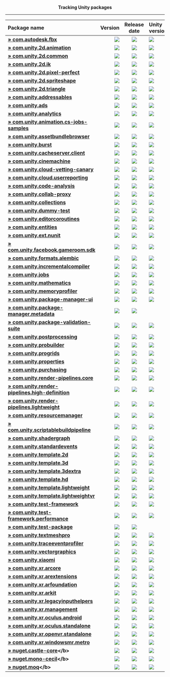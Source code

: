 <p align="center">
  <b>Tracking Unity packages</b>
</p>

---
<!--- @Statistics-Begin -->
Package name | Version | Release date | Unity version | Version counter
|:---|---:|:---:|:---|---:|
| <!--- @com.autodesk.fbx-Begin --><b>[» com.autodesk.fbx](https://github.com/ErikMoczi/packages.unity.com/tree/com.autodesk.fbx "This package provides C\# bindings to the Autodesk FBX SDK.")</b> | [![](https://img.shields.io/badge/2.0.0--preview-yellow.svg)](https://github.com/ErikMoczi/packages.unity.com/commit/d5a9f26ee7ffe1bcf70edb25f6c3e8da118f4ba3) | [![](https://img.shields.io/badge/2018/11/07-lightgrey.svg)](https://github.com/ErikMoczi/packages.unity.com/commit/d5a9f26ee7ffe1bcf70edb25f6c3e8da118f4ba3) | [![](https://img.shields.io/badge/%40-2018.2-red.svg)](https://github.com/ErikMoczi/packages.unity.com/commit/d5a9f26ee7ffe1bcf70edb25f6c3e8da118f4ba3) | [![](https://img.shields.io/badge/%23-2-brightgreen.svg)](https://github.com/ErikMoczi/packages.unity.com/commits/com.autodesk.fbx)<!--- @com.autodesk.fbx-End --> |
| <!--- @com.unity.2d.animation-Begin --><b>[» com.unity.2d.animation](https://github.com/ErikMoczi/packages.unity.com/tree/com.unity.2d.animation "2D Animation provides the all the necessary tooling and runtime components for skeletal animation using Sprites.")</b> | [![](https://img.shields.io/badge/1.0.16--preview.1-yellow.svg)](https://github.com/ErikMoczi/packages.unity.com/commit/fc69dba4f2bab441137fb9b185465b4ccbfd7ae9) | [![](https://img.shields.io/badge/2018/08/07-lightgrey.svg)](https://github.com/ErikMoczi/packages.unity.com/commit/fc69dba4f2bab441137fb9b185465b4ccbfd7ae9) | [![](https://img.shields.io/badge/%40-2018.1-red.svg)](https://github.com/ErikMoczi/packages.unity.com/commit/fc69dba4f2bab441137fb9b185465b4ccbfd7ae9) | [![](https://img.shields.io/badge/%23-22-brightgreen.svg)](https://github.com/ErikMoczi/packages.unity.com/commits/com.unity.2d.animation)<!--- @com.unity.2d.animation-End --> |
| <!--- @com.unity.2d.common-Begin --><b>[» com.unity.2d.common](https://github.com/ErikMoczi/packages.unity.com/tree/com.unity.2d.common "2D Common is a package that contains shared functionalities that are used by most of the other 2D packages.")</b> | [![](https://img.shields.io/badge/1.0.10--preview-yellow.svg)](https://github.com/ErikMoczi/packages.unity.com/commit/1764e0fc33d46c8c7f420be4869ff34a123da9db) | [![](https://img.shields.io/badge/2018/06/22-lightgrey.svg)](https://github.com/ErikMoczi/packages.unity.com/commit/1764e0fc33d46c8c7f420be4869ff34a123da9db) | [![](https://img.shields.io/badge/%40-2018.1-red.svg)](https://github.com/ErikMoczi/packages.unity.com/commit/1764e0fc33d46c8c7f420be4869ff34a123da9db) | [![](https://img.shields.io/badge/%23-13-brightgreen.svg)](https://github.com/ErikMoczi/packages.unity.com/commits/com.unity.2d.common)<!--- @com.unity.2d.common-End --> |
| <!--- @com.unity.2d.ik-Begin --><b>[» com.unity.2d.ik](https://github.com/ErikMoczi/packages.unity.com/tree/com.unity.2d.ik "2D IK package provides the necessary editor tooling to setup inverse kinematics for 2D characters and a runtime component to execute it.")</b> | [![](https://img.shields.io/badge/1.0.6--preview-yellow.svg)](https://github.com/ErikMoczi/packages.unity.com/commit/15150c5cd70c35dc134a839b0de8125753e71df0) | [![](https://img.shields.io/badge/2018/06/22-lightgrey.svg)](https://github.com/ErikMoczi/packages.unity.com/commit/15150c5cd70c35dc134a839b0de8125753e71df0) | [![](https://img.shields.io/badge/%40-2018.1-red.svg)](https://github.com/ErikMoczi/packages.unity.com/commit/15150c5cd70c35dc134a839b0de8125753e71df0) | [![](https://img.shields.io/badge/%23-10-brightgreen.svg)](https://github.com/ErikMoczi/packages.unity.com/commits/com.unity.2d.ik)<!--- @com.unity.2d.ik-End --> |
| <!--- @com.unity.2d.pixel-perfect-Begin --><b>[» com.unity.2d.pixel-perfect](https://github.com/ErikMoczi/packages.unity.com/tree/com.unity.2d.pixel-perfect "The 2D Pixel Perfect package contains the Pixel Perfect Camera component which ensures your pixel art remains crisp and clear at different resolutions, and stable in motion.  It is a single component that makes all the calculations needed to scale the viewport with resolution changes, removing the hassle from the user. The user can adjust the definition of the pixel art rendered within the camera viewport through the component settings, as well preview any changes immediately in Game view by using the Run in Edit Mode feature.")</b> | [![](https://img.shields.io/badge/1.0.1--preview-yellow.svg)](https://github.com/ErikMoczi/packages.unity.com/commit/c7274a2c30d07e8850e49bcf4e4bbfdeb395e616) | [![](https://img.shields.io/badge/2018/06/22-lightgrey.svg)](https://github.com/ErikMoczi/packages.unity.com/commit/c7274a2c30d07e8850e49bcf4e4bbfdeb395e616) | [![](https://img.shields.io/badge/%40-2018.2-red.svg)](https://github.com/ErikMoczi/packages.unity.com/commit/c7274a2c30d07e8850e49bcf4e4bbfdeb395e616) | [![](https://img.shields.io/badge/%23-2-brightgreen.svg)](https://github.com/ErikMoczi/packages.unity.com/commits/com.unity.2d.pixel-perfect)<!--- @com.unity.2d.pixel-perfect-End --> |
| <!--- @com.unity.2d.spriteshape-Begin --><b>[» com.unity.2d.spriteshape](https://github.com/ErikMoczi/packages.unity.com/tree/com.unity.2d.spriteshape "SpriteShape Runtime & Editor Package contains the tooling and the runtime component that allows you to create very organic looking spline based 2D worlds. It comes with intuitive configurator and a highly performant renderer.")</b> | [![](https://img.shields.io/badge/1.0.12--preview.1-yellow.svg)](https://github.com/ErikMoczi/packages.unity.com/commit/a4bf62b8a48a1620d094cb292fdf44a5c7ed2bea) | [![](https://img.shields.io/badge/2018/08/13-lightgrey.svg)](https://github.com/ErikMoczi/packages.unity.com/commit/a4bf62b8a48a1620d094cb292fdf44a5c7ed2bea) | [![](https://img.shields.io/badge/%40-2018.1-red.svg)](https://github.com/ErikMoczi/packages.unity.com/commit/a4bf62b8a48a1620d094cb292fdf44a5c7ed2bea) | [![](https://img.shields.io/badge/%23-16-brightgreen.svg)](https://github.com/ErikMoczi/packages.unity.com/commits/com.unity.2d.spriteshape)<!--- @com.unity.2d.spriteshape-End --> |
| <!--- @com.unity.2d.triangle-Begin --><b>[» com.unity.2d.triangle](https://github.com/ErikMoczi/packages.unity.com/tree/com.unity.2d.triangle "2D Triangle is an open source library that tessellates shapes into meshes.")</b> | [![](https://img.shields.io/badge/1.0.2--preview-yellow.svg)](https://github.com/ErikMoczi/packages.unity.com/commit/35eebbff5f7f29cf0faee2729ffa7ee3b5c807f3) | [![](https://img.shields.io/badge/2018/06/22-lightgrey.svg)](https://github.com/ErikMoczi/packages.unity.com/commit/35eebbff5f7f29cf0faee2729ffa7ee3b5c807f3) | [![](https://img.shields.io/badge/%40-2018.1-red.svg)](https://github.com/ErikMoczi/packages.unity.com/commit/35eebbff5f7f29cf0faee2729ffa7ee3b5c807f3) | [![](https://img.shields.io/badge/%23-5-brightgreen.svg)](https://github.com/ErikMoczi/packages.unity.com/commits/com.unity.2d.triangle)<!--- @com.unity.2d.triangle-End --> |
| <!--- @com.unity.addressables-Begin --><b>[» com.unity.addressables](https://github.com/ErikMoczi/packages.unity.com/tree/com.unity.addressables "Our new Addressable Asset System allows the developer to ask for an asset via its address and get back the thing that resides at that address. Once an asset \(e.g. a prefab\) is marked \"addressable\", it generates an address which can be called from anywhere. Wherever the asset resides \(local or remote\), the system will locate it and its dependencies, then return it.  The Addressable Asset System uses asynchronous loading to support loading from any location with any collection of dependencies. Whether you are using direct references, traditional asset bundles, or Resource folders, addressable assets provide a simpler way to make your game more dynamic. The Addressable Asset System  simultaneously opens up the world of asset bundles while managing all the complexity.")</b> | [![](https://img.shields.io/badge/0.4.8--preview-yellow.svg)](https://github.com/ErikMoczi/packages.unity.com/commit/d2efe1d3b60f9fbeaf04a61af83f76f165d322b1) | [![](https://img.shields.io/badge/2018/11/07-lightgrey.svg)](https://github.com/ErikMoczi/packages.unity.com/commit/d2efe1d3b60f9fbeaf04a61af83f76f165d322b1) | [![](https://img.shields.io/badge/%40-2018.2-red.svg)](https://github.com/ErikMoczi/packages.unity.com/commit/d2efe1d3b60f9fbeaf04a61af83f76f165d322b1) | [![](https://img.shields.io/badge/%23-48-brightgreen.svg)](https://github.com/ErikMoczi/packages.unity.com/commits/com.unity.addressables)<!--- @com.unity.addressables-End --> |
| <!--- @com.unity.ads-Begin --><b>[» com.unity.ads](https://github.com/ErikMoczi/packages.unity.com/tree/com.unity.ads "Unity Ads is a video ad network for iOS and Android that allows you to quickly and effectively monetize your games.")</b> | [![](https://img.shields.io/badge/2.3.0-blue.svg)](https://github.com/ErikMoczi/packages.unity.com/commit/63cd51feb1803ab77682766cb9a11ff8418d2b60) | [![](https://img.shields.io/badge/2018/06/26-lightgrey.svg)](https://github.com/ErikMoczi/packages.unity.com/commit/63cd51feb1803ab77682766cb9a11ff8418d2b60) | [![](https://img.shields.io/badge/%40-2018.2-red.svg)](https://github.com/ErikMoczi/packages.unity.com/commit/63cd51feb1803ab77682766cb9a11ff8418d2b60) | [![](https://img.shields.io/badge/%23-37-brightgreen.svg)](https://github.com/ErikMoczi/packages.unity.com/commits/com.unity.ads)<!--- @com.unity.ads-End --> |
| <!--- @com.unity.analytics-Begin --><b>[» com.unity.analytics](https://github.com/ErikMoczi/packages.unity.com/tree/com.unity.analytics "The Unity Analytics Library contains the Analytics Event Tracker component, the Data Privacy plug\-in, and the Standard Events API.")</b> | [![](https://img.shields.io/badge/3.2.2-blue.svg)](https://github.com/ErikMoczi/packages.unity.com/commit/55930cab9cd7388fb45542f17f44e32c015af0e4) | [![](https://img.shields.io/badge/2018/11/05-lightgrey.svg)](https://github.com/ErikMoczi/packages.unity.com/commit/55930cab9cd7388fb45542f17f44e32c015af0e4) | [![](https://img.shields.io/badge/%40-2018.3-red.svg)](https://github.com/ErikMoczi/packages.unity.com/commit/55930cab9cd7388fb45542f17f44e32c015af0e4) | [![](https://img.shields.io/badge/%23-58-brightgreen.svg)](https://github.com/ErikMoczi/packages.unity.com/commits/com.unity.analytics)<!--- @com.unity.analytics-End --> |
| <!--- @com.unity.animation.cs-jobs-samples-Begin --><b>[» com.unity.animation.cs-jobs-samples](https://github.com/ErikMoczi/packages.unity.com/tree/com.unity.animation.cs-jobs-samples "Code samples using the animation C\# jobs feature.  Animation jobs are part of the Playable feature and they allow to modify the animation stream using just a C\# script. Here is the list of the samples in this package: ▪ SimpleMixer ▪ WeightedMaskMixer ▪ Look At ▪ Two\-bone IK ▪ Fullbody IK")</b> | [![](https://img.shields.io/badge/0.6.1--preview-yellow.svg)](https://github.com/ErikMoczi/packages.unity.com/commit/abf58b2ccb6f2cb50f9c8f60144ae537594685c1) | [![](https://img.shields.io/badge/2018/06/01-lightgrey.svg)](https://github.com/ErikMoczi/packages.unity.com/commit/abf58b2ccb6f2cb50f9c8f60144ae537594685c1) | [![](https://img.shields.io/badge/%40-2018.2-red.svg)](https://github.com/ErikMoczi/packages.unity.com/commit/abf58b2ccb6f2cb50f9c8f60144ae537594685c1) | [![](https://img.shields.io/badge/%23-10-brightgreen.svg)](https://github.com/ErikMoczi/packages.unity.com/commits/com.unity.animation.cs-jobs-samples)<!--- @com.unity.animation.cs-jobs-samples-End --> |
| <!--- @com.unity.assetbundlebrowser-Begin --><b>[» com.unity.assetbundlebrowser](https://github.com/ErikMoczi/packages.unity.com/tree/com.unity.assetbundlebrowser "The Asset Bundle Browser tool enables the user to view and edit the configuration of asset bundles for their Unity project. It will block editing that would create invalid bundles, and inform you of any issues with existing bundles. It also provides basic build functionality.  Use this tool as an alternative to selecting assets and setting their asset bundle manually in the inspector. It can be dropped into any Unity project with a version of 5.6 or greater. It will create a new menu item in Window &gt; AssetBundle Browser. The bundle configuration, build functionality, and built\-bundle inspection are split into three tabs within the new window.")</b> | [![](https://img.shields.io/badge/1.7.0-blue.svg)](https://github.com/ErikMoczi/packages.unity.com/commit/5e859a69abf99a628761491d7d7935464f6d0fa9) | [![](https://img.shields.io/badge/2018/08/10-lightgrey.svg)](https://github.com/ErikMoczi/packages.unity.com/commit/5e859a69abf99a628761491d7d7935464f6d0fa9) | [![](https://img.shields.io/badge/%40-2018.1-red.svg)](https://github.com/ErikMoczi/packages.unity.com/commit/5e859a69abf99a628761491d7d7935464f6d0fa9) | [![](https://img.shields.io/badge/%23-21-brightgreen.svg)](https://github.com/ErikMoczi/packages.unity.com/commits/com.unity.assetbundlebrowser)<!--- @com.unity.assetbundlebrowser-End --> |
| <!--- @com.unity.burst-Begin --><b>[» com.unity.burst](https://github.com/ErikMoczi/packages.unity.com/tree/com.unity.burst "Burst is a compiler, it translates from IL/.NET bytecode to highly optimized native code using LLVM.")</b> | [![](https://img.shields.io/badge/0.2.4--preview.37-yellow.svg)](https://github.com/ErikMoczi/packages.unity.com/commit/c5e58c464f0ecf00a5105ebce63510de9f39ed7d) | [![](https://img.shields.io/badge/2018/11/08-lightgrey.svg)](https://github.com/ErikMoczi/packages.unity.com/commit/c5e58c464f0ecf00a5105ebce63510de9f39ed7d) | [![](https://img.shields.io/badge/%40-2018.2-red.svg)](https://github.com/ErikMoczi/packages.unity.com/commit/c5e58c464f0ecf00a5105ebce63510de9f39ed7d) | [![](https://img.shields.io/badge/%23-64-brightgreen.svg)](https://github.com/ErikMoczi/packages.unity.com/commits/com.unity.burst)<!--- @com.unity.burst-End --> |
| <!--- @com.unity.cacheserver.client-Begin --><b>[» com.unity.cacheserver.client](https://github.com/ErikMoczi/packages.unity.com/tree/com.unity.cacheserver.client "This package provides APIs and utilities that facilitate communication with the Unity Cache Server from Unity Editor C\# scripts. The primary purpose of the Unity Cache Server Client is to extend the application of the Unity Cache Server to Unity Editor tools and processes that could benefit from binary data caching.")</b> | [![](https://img.shields.io/badge/0.1.2--preview-yellow.svg)](https://github.com/ErikMoczi/packages.unity.com/commit/4d6db4bb41df9ca4467ffb369ecb63e5e01510d7) | [![](https://img.shields.io/badge/2018/06/07-lightgrey.svg)](https://github.com/ErikMoczi/packages.unity.com/commit/4d6db4bb41df9ca4467ffb369ecb63e5e01510d7) | [![](https://img.shields.io/badge/%40-2018.2-red.svg)](https://github.com/ErikMoczi/packages.unity.com/commit/4d6db4bb41df9ca4467ffb369ecb63e5e01510d7) | [![](https://img.shields.io/badge/%23-3-brightgreen.svg)](https://github.com/ErikMoczi/packages.unity.com/commits/com.unity.cacheserver.client)<!--- @com.unity.cacheserver.client-End --> |
| <!--- @com.unity.cinemachine-Begin --><b>[» com.unity.cinemachine](https://github.com/ErikMoczi/packages.unity.com/tree/com.unity.cinemachine "Smart camera tools for passionate creators.   IMPORTANT NOTE: If you are upgrading from the Asset Store version of Cinemachine, delete the Cinemachine asset from your project BEFORE installing this version from the Package Manager.")</b> | [![](https://img.shields.io/badge/2.2.8--preview.11-yellow.svg)](https://github.com/ErikMoczi/packages.unity.com/commit/79c79c9bae88cea13db995b6cff10a3b1b03b933) | [![](https://img.shields.io/badge/2018/11/06-lightgrey.svg)](https://github.com/ErikMoczi/packages.unity.com/commit/79c79c9bae88cea13db995b6cff10a3b1b03b933) | [![](https://img.shields.io/badge/%40-2018.1-red.svg)](https://github.com/ErikMoczi/packages.unity.com/commit/79c79c9bae88cea13db995b6cff10a3b1b03b933) | [![](https://img.shields.io/badge/%23-38-brightgreen.svg)](https://github.com/ErikMoczi/packages.unity.com/commits/com.unity.cinemachine)<!--- @com.unity.cinemachine-End --> |
| <!--- @com.unity.cloud-vetting-canary-Begin --><b>[» com.unity.cloud-vetting-canary](https://github.com/ErikMoczi/packages.unity.com/tree/com.unity.cloud-vetting-canary "This is the cloud vetting canary package. It is a dummy package created for Unity internal test only.")</b> | [![](https://img.shields.io/badge/0.1.0--preview-yellow.svg)](https://github.com/ErikMoczi/packages.unity.com/commit/0930e4f4319279304268e19b9e8553ce76af260c) | [![](https://img.shields.io/badge/2018/11/02-lightgrey.svg)](https://github.com/ErikMoczi/packages.unity.com/commit/0930e4f4319279304268e19b9e8553ce76af260c) | [![](https://img.shields.io/badge/%40-2018.3-red.svg)](https://github.com/ErikMoczi/packages.unity.com/commit/0930e4f4319279304268e19b9e8553ce76af260c) | [![](https://img.shields.io/badge/%23-1-brightgreen.svg)](https://github.com/ErikMoczi/packages.unity.com/commits/com.unity.cloud-vetting-canary)<!--- @com.unity.cloud-vetting-canary-End --> |
| <!--- @com.unity.cloud.userreporting-Begin --><b>[» com.unity.cloud.userreporting](https://github.com/ErikMoczi/packages.unity.com/tree/com.unity.cloud.userreporting "This package provides a client for Unity User Reporting. Go to Window &gt; User Reporting &gt; Import Packages to import the User Reporting assets.")</b> | [![](https://img.shields.io/badge/0.1.7--preview-yellow.svg)](https://github.com/ErikMoczi/packages.unity.com/commit/5ba58520900929451a48d048c7bdc137eb34ffdf) | [![](https://img.shields.io/badge/2018/10/31-lightgrey.svg)](https://github.com/ErikMoczi/packages.unity.com/commit/5ba58520900929451a48d048c7bdc137eb34ffdf) | [![](https://img.shields.io/badge/%40-2018.3-red.svg)](https://github.com/ErikMoczi/packages.unity.com/commit/5ba58520900929451a48d048c7bdc137eb34ffdf) | [![](https://img.shields.io/badge/%23-8-brightgreen.svg)](https://github.com/ErikMoczi/packages.unity.com/commits/com.unity.cloud.userreporting)<!--- @com.unity.cloud.userreporting-End --> |
| <!--- @com.unity.code-analysis-Begin --><b>[» com.unity.code-analysis](https://github.com/ErikMoczi/packages.unity.com/tree/com.unity.code-analysis "Roslyn C\# code analysis and evaluation tool for Unity.")</b> | [![](https://img.shields.io/badge/0.0.1--preview.3-yellow.svg)](https://github.com/ErikMoczi/packages.unity.com/commit/8b96e25d44f4defae27b76b758ad2122a2a63e3c) | [![](https://img.shields.io/badge/2018/11/01-lightgrey.svg)](https://github.com/ErikMoczi/packages.unity.com/commit/8b96e25d44f4defae27b76b758ad2122a2a63e3c) | [![](https://img.shields.io/badge/%40-2018.3-red.svg)](https://github.com/ErikMoczi/packages.unity.com/commit/8b96e25d44f4defae27b76b758ad2122a2a63e3c) | [![](https://img.shields.io/badge/%23-3-brightgreen.svg)](https://github.com/ErikMoczi/packages.unity.com/commits/com.unity.code-analysis)<!--- @com.unity.code-analysis-End --> |
| <!--- @com.unity.collab-proxy-Begin --><b>[» com.unity.collab-proxy](https://github.com/ErikMoczi/packages.unity.com/tree/com.unity.collab-proxy "Collaborate is a simple way for teams to save, share, and sync their Unity project")</b> | [![](https://img.shields.io/badge/1.3.0--test.1-yellow.svg)](https://github.com/ErikMoczi/packages.unity.com/commit/d5871bb5becdafbb8659e249f9657089c9e6b770) | [![](https://img.shields.io/badge/2018/09/21-lightgrey.svg)](https://github.com/ErikMoczi/packages.unity.com/commit/d5871bb5becdafbb8659e249f9657089c9e6b770) | [![](https://img.shields.io/badge/%40-2018.3-red.svg)](https://github.com/ErikMoczi/packages.unity.com/commit/d5871bb5becdafbb8659e249f9657089c9e6b770) | [![](https://img.shields.io/badge/%23-27-brightgreen.svg)](https://github.com/ErikMoczi/packages.unity.com/commits/com.unity.collab-proxy)<!--- @com.unity.collab-proxy-End --> |
| <!--- @com.unity.collections-Begin --><b>[» com.unity.collections](https://github.com/ErikMoczi/packages.unity.com/tree/com.unity.collections "Additional Unity Native Collections. NaitiveQueue, NativeHashMap, NativeMultiHashMap, NativeList.")</b> | [![](https://img.shields.io/badge/0.0.9--preview.10-yellow.svg)](https://github.com/ErikMoczi/packages.unity.com/commit/d9356edcc72423ed7d3c8f6f01ebd62ac430243e) | [![](https://img.shields.io/badge/2018/11/15-lightgrey.svg)](https://github.com/ErikMoczi/packages.unity.com/commit/d9356edcc72423ed7d3c8f6f01ebd62ac430243e) | [![](https://img.shields.io/badge/%40-2018.2-red.svg)](https://github.com/ErikMoczi/packages.unity.com/commit/d9356edcc72423ed7d3c8f6f01ebd62ac430243e) | [![](https://img.shields.io/badge/%23-18-brightgreen.svg)](https://github.com/ErikMoczi/packages.unity.com/commits/com.unity.collections)<!--- @com.unity.collections-End --> |
| <!--- @com.unity.dummy-test-Begin --><b>[» com.unity.dummy-test](https://github.com/ErikMoczi/packages.unity.com/tree/com.unity.dummy-test "A test package for publish testing, etc. This has no use externally and provides no functionality for Unity projects.")</b> | [![](https://img.shields.io/badge/0.1.6-blue.svg)](https://github.com/ErikMoczi/packages.unity.com/commit/619d53212530cd5c9dcb88c61b170dd9cf8db62f) | [![](https://img.shields.io/badge/2018/10/12-lightgrey.svg)](https://github.com/ErikMoczi/packages.unity.com/commit/619d53212530cd5c9dcb88c61b170dd9cf8db62f) | [![](https://img.shields.io/badge/%40-2018.3-red.svg)](https://github.com/ErikMoczi/packages.unity.com/commit/619d53212530cd5c9dcb88c61b170dd9cf8db62f) | [![](https://img.shields.io/badge/%23-19-brightgreen.svg)](https://github.com/ErikMoczi/packages.unity.com/commits/com.unity.dummy-test)<!--- @com.unity.dummy-test-End --> |
| <!--- @com.unity.editorcoroutines-Begin --><b>[» com.unity.editorcoroutines](https://github.com/ErikMoczi/packages.unity.com/tree/com.unity.editorcoroutines "The editor coroutines package allows developers to start constructs similar to Unity's monobehaviour based coroutines within the editor using abitrary objects. ")</b> | [![](https://img.shields.io/badge/0.0.1--preview.3-yellow.svg)](https://github.com/ErikMoczi/packages.unity.com/commit/7786abe8c81b9fa1538c8857ab19ea297d610e1f) | [![](https://img.shields.io/badge/2018/10/16-lightgrey.svg)](https://github.com/ErikMoczi/packages.unity.com/commit/7786abe8c81b9fa1538c8857ab19ea297d610e1f) | [![](https://img.shields.io/badge/%40-2018.1-red.svg)](https://github.com/ErikMoczi/packages.unity.com/commit/7786abe8c81b9fa1538c8857ab19ea297d610e1f) | [![](https://img.shields.io/badge/%23-3-brightgreen.svg)](https://github.com/ErikMoczi/packages.unity.com/commits/com.unity.editorcoroutines)<!--- @com.unity.editorcoroutines-End --> |
| <!--- @com.unity.entities-Begin --><b>[» com.unity.entities](https://github.com/ErikMoczi/packages.unity.com/tree/com.unity.entities "Unity Entity Component System \- Core Entity Component System, New Transform components, basic Instance Mesh Renderer")</b> | [![](https://img.shields.io/badge/0.0.12--preview.20-yellow.svg)](https://github.com/ErikMoczi/packages.unity.com/commit/4a55c6dbd6165cacd6d6d9710c8075db35be688a) | [![](https://img.shields.io/badge/2018/11/15-lightgrey.svg)](https://github.com/ErikMoczi/packages.unity.com/commit/4a55c6dbd6165cacd6d6d9710c8075db35be688a) | [![](https://img.shields.io/badge/%40-2018.2-red.svg)](https://github.com/ErikMoczi/packages.unity.com/commit/4a55c6dbd6165cacd6d6d9710c8075db35be688a) | [![](https://img.shields.io/badge/%23-30-brightgreen.svg)](https://github.com/ErikMoczi/packages.unity.com/commits/com.unity.entities)<!--- @com.unity.entities-End --> |
| <!--- @com.unity.ext.nunit-Begin --><b>[» com.unity.ext.nunit](https://github.com/ErikMoczi/packages.unity.com/tree/com.unity.ext.nunit "Custom Nunit build to work with Unity")</b> | [![](https://img.shields.io/badge/0.1.7--preview-yellow.svg)](https://github.com/ErikMoczi/packages.unity.com/commit/e00fb4702884e22a0cc7a695bc512f02dfc9694b) | [![](https://img.shields.io/badge/2018/11/06-lightgrey.svg)](https://github.com/ErikMoczi/packages.unity.com/commit/e00fb4702884e22a0cc7a695bc512f02dfc9694b) | [![](https://img.shields.io/badge/%40-2019.1-red.svg)](https://github.com/ErikMoczi/packages.unity.com/commit/e00fb4702884e22a0cc7a695bc512f02dfc9694b) | [![](https://img.shields.io/badge/%23-8-brightgreen.svg)](https://github.com/ErikMoczi/packages.unity.com/commits/com.unity.ext.nunit)<!--- @com.unity.ext.nunit-End --> |
| <!--- @com.unity.facebook.gameroom.sdk-Begin --><b>[» com.unity.facebook.gameroom.sdk](https://github.com/ErikMoczi/packages.unity.com/tree/com.unity.facebook.gameroom.sdk "Facebook Gameroom platform support including Facebook SDK for Unity")</b> | [![](https://img.shields.io/badge/7.13.0-blue.svg)](https://github.com/ErikMoczi/packages.unity.com/commit/d0a4bd29b75029d1d7f3a32605fd985cfd0bee93) | [![](https://img.shields.io/badge/2018/11/09-lightgrey.svg)](https://github.com/ErikMoczi/packages.unity.com/commit/d0a4bd29b75029d1d7f3a32605fd985cfd0bee93) | [![](https://img.shields.io/badge/%40-2018.1-red.svg)](https://github.com/ErikMoczi/packages.unity.com/commit/d0a4bd29b75029d1d7f3a32605fd985cfd0bee93) | [![](https://img.shields.io/badge/%23-4-brightgreen.svg)](https://github.com/ErikMoczi/packages.unity.com/commits/com.unity.facebook.gameroom.sdk)<!--- @com.unity.facebook.gameroom.sdk-End --> |
| <!--- @com.unity.formats.alembic-Begin --><b>[» com.unity.formats.alembic](https://github.com/ErikMoczi/packages.unity.com/tree/com.unity.formats.alembic "The Alembic package provides support to import and export Alembic files \(.abc\). Alembic is a format commonly used in animation to transfer facial, cloth, and other simulation between applications.")</b> | [![](https://img.shields.io/badge/1.0.0--preview.4-yellow.svg)](https://github.com/ErikMoczi/packages.unity.com/commit/de6ecdee4488b616de97a115bb5bd7e95267e530) | [![](https://img.shields.io/badge/2018/10/05-lightgrey.svg)](https://github.com/ErikMoczi/packages.unity.com/commit/de6ecdee4488b616de97a115bb5bd7e95267e530) | [![](https://img.shields.io/badge/%40-2018.1-red.svg)](https://github.com/ErikMoczi/packages.unity.com/commit/de6ecdee4488b616de97a115bb5bd7e95267e530) | [![](https://img.shields.io/badge/%23-8-brightgreen.svg)](https://github.com/ErikMoczi/packages.unity.com/commits/com.unity.formats.alembic)<!--- @com.unity.formats.alembic-End --> |
| <!--- @com.unity.incrementalcompiler-Begin --><b>[» com.unity.incrementalcompiler](https://github.com/ErikMoczi/packages.unity.com/tree/com.unity.incrementalcompiler "Roslyn based incremental compiler.")</b> | [![](https://img.shields.io/badge/0.0.42--preview.28-yellow.svg)](https://github.com/ErikMoczi/packages.unity.com/commit/ddee46633110c9a83ab12e481cdfc16232d4e835) | [![](https://img.shields.io/badge/2018/11/13-lightgrey.svg)](https://github.com/ErikMoczi/packages.unity.com/commit/ddee46633110c9a83ab12e481cdfc16232d4e835) | [![](https://img.shields.io/badge/%40-2018.1-red.svg)](https://github.com/ErikMoczi/packages.unity.com/commit/ddee46633110c9a83ab12e481cdfc16232d4e835) | [![](https://img.shields.io/badge/%23-75-brightgreen.svg)](https://github.com/ErikMoczi/packages.unity.com/commits/com.unity.incrementalcompiler)<!--- @com.unity.incrementalcompiler-End --> |
| <!--- @com.unity.jobs-Begin --><b>[» com.unity.jobs](https://github.com/ErikMoczi/packages.unity.com/tree/com.unity.jobs "Additional C\# jobs types. IJobParallelForBatch and IJobParallelForFilter")</b> | [![](https://img.shields.io/badge/0.0.7--preview.5-yellow.svg)](https://github.com/ErikMoczi/packages.unity.com/commit/84f92cd2f501829444b62f2e5c01df46912ccfcb) | [![](https://img.shields.io/badge/2018/10/11-lightgrey.svg)](https://github.com/ErikMoczi/packages.unity.com/commit/84f92cd2f501829444b62f2e5c01df46912ccfcb) | [![](https://img.shields.io/badge/%40-2018.2-red.svg)](https://github.com/ErikMoczi/packages.unity.com/commit/84f92cd2f501829444b62f2e5c01df46912ccfcb) | [![](https://img.shields.io/badge/%23-11-brightgreen.svg)](https://github.com/ErikMoczi/packages.unity.com/commits/com.unity.jobs)<!--- @com.unity.jobs-End --> |
| <!--- @com.unity.mathematics-Begin --><b>[» com.unity.mathematics](https://github.com/ErikMoczi/packages.unity.com/tree/com.unity.mathematics "Unity's C\# SIMD math library providing vector types and math functions with a shader like syntax. This package is still in experimental phase.")</b> | [![](https://img.shields.io/badge/0.0.12--preview.19-yellow.svg)](https://github.com/ErikMoczi/packages.unity.com/commit/c0f8b033abb332b4af7c2e7896607a35c5193557) | [![](https://img.shields.io/badge/2018/10/03-lightgrey.svg)](https://github.com/ErikMoczi/packages.unity.com/commit/c0f8b033abb332b4af7c2e7896607a35c5193557) | [![](https://img.shields.io/badge/%40-2018.1-red.svg)](https://github.com/ErikMoczi/packages.unity.com/commit/c0f8b033abb332b4af7c2e7896607a35c5193557) | [![](https://img.shields.io/badge/%23-29-brightgreen.svg)](https://github.com/ErikMoczi/packages.unity.com/commits/com.unity.mathematics)<!--- @com.unity.mathematics-End --> |
| <!--- @com.unity.memoryprofiler-Begin --><b>[» com.unity.memoryprofiler](https://github.com/ErikMoczi/packages.unity.com/tree/com.unity.memoryprofiler "The Memory Profiler creates a unified solution allowing you to profile both small projects on mobile devices and big AAA projects on high end machines. It provides actionable information about allocations in the engine to allow developers to manage and reduce memory usage. ")</b> | [![](https://img.shields.io/badge/0.1.0--preview.1-yellow.svg)](https://github.com/ErikMoczi/packages.unity.com/commit/1a261d441d4ae26cb3e25ce8519c2054a813de87) | [![](https://img.shields.io/badge/2018/09/07-lightgrey.svg)](https://github.com/ErikMoczi/packages.unity.com/commit/1a261d441d4ae26cb3e25ce8519c2054a813de87) | [![](https://img.shields.io/badge/%40-2018.3-red.svg)](https://github.com/ErikMoczi/packages.unity.com/commit/1a261d441d4ae26cb3e25ce8519c2054a813de87) | [![](https://img.shields.io/badge/%23-1-brightgreen.svg)](https://github.com/ErikMoczi/packages.unity.com/commits/com.unity.memoryprofiler)<!--- @com.unity.memoryprofiler-End --> |
| <!--- @com.unity.package-manager-ui-Begin --><b>[» com.unity.package-manager-ui](https://github.com/ErikMoczi/packages.unity.com/tree/com.unity.package-manager-ui "Use the Unity Package Manager user interface to manage a Project's packages and discover new packages.  For more information, click the 'View documentation' link above. ")</b> | [![](https://img.shields.io/badge/2.1.0--preview.4-yellow.svg)](https://github.com/ErikMoczi/packages.unity.com/commit/8ee4e55a8d285239d63180eea368c7c51127ed6c) | [![](https://img.shields.io/badge/2018/11/07-lightgrey.svg)](https://github.com/ErikMoczi/packages.unity.com/commit/8ee4e55a8d285239d63180eea368c7c51127ed6c) | [![](https://img.shields.io/badge/%40-2019.1-red.svg)](https://github.com/ErikMoczi/packages.unity.com/commit/8ee4e55a8d285239d63180eea368c7c51127ed6c) | [![](https://img.shields.io/badge/%23-58-brightgreen.svg)](https://github.com/ErikMoczi/packages.unity.com/commits/com.unity.package-manager-ui)<!--- @com.unity.package-manager-ui-End --> |
| <!--- @com.unity.package-manager.metadata-Begin --><b>[» com.unity.package-manager.metadata](https://github.com/ErikMoczi/packages.unity.com/tree/com.unity.package-manager.metadata "Contains metadata used by the com.unity.package\-manager package to fulfill client requests")</b> | [![](https://img.shields.io/badge/0.0.19-blue.svg)](https://github.com/ErikMoczi/packages.unity.com/commit/57b0d71226efd064de5109cb4f0b7eecb25aff1f) | [![](https://img.shields.io/badge/2018/11/07-lightgrey.svg)](https://github.com/ErikMoczi/packages.unity.com/commit/57b0d71226efd064de5109cb4f0b7eecb25aff1f) |  | [![](https://img.shields.io/badge/%23-19-brightgreen.svg)](https://github.com/ErikMoczi/packages.unity.com/commits/com.unity.package-manager.metadata)<!--- @com.unity.package-manager.metadata-End --> |
| <!--- @com.unity.package-validation-suite-Begin --><b>[» com.unity.package-validation-suite](https://github.com/ErikMoczi/packages.unity.com/tree/com.unity.package-validation-suite "Unity Package Manager validation suite, used to evaluate a package's integrity before it's considered for publishing.  This is a Unity internal tool at the moment, no support will be provided for this package.")</b> | [![](https://img.shields.io/badge/0.4.0--preview.9-yellow.svg)](https://github.com/ErikMoczi/packages.unity.com/commit/bed8a9682fa613930f3a0d3aeb805b713fe03e41) | [![](https://img.shields.io/badge/2018/11/01-lightgrey.svg)](https://github.com/ErikMoczi/packages.unity.com/commit/bed8a9682fa613930f3a0d3aeb805b713fe03e41) | [![](https://img.shields.io/badge/%40-2018.2-red.svg)](https://github.com/ErikMoczi/packages.unity.com/commit/bed8a9682fa613930f3a0d3aeb805b713fe03e41) | [![](https://img.shields.io/badge/%23-25-brightgreen.svg)](https://github.com/ErikMoczi/packages.unity.com/commits/com.unity.package-validation-suite)<!--- @com.unity.package-validation-suite-End --> |
| <!--- @com.unity.postprocessing-Begin --><b>[» com.unity.postprocessing](https://github.com/ErikMoczi/packages.unity.com/tree/com.unity.postprocessing "Unity post\-processing framework \(v2\)")</b> | [![](https://img.shields.io/badge/2.0.17--preview-yellow.svg)](https://github.com/ErikMoczi/packages.unity.com/commit/fd7d6f4c02a71ff022723861997aab192062760b) | [![](https://img.shields.io/badge/2018/11/01-lightgrey.svg)](https://github.com/ErikMoczi/packages.unity.com/commit/fd7d6f4c02a71ff022723861997aab192062760b) | [![](https://img.shields.io/badge/%40-2018.1-red.svg)](https://github.com/ErikMoczi/packages.unity.com/commit/fd7d6f4c02a71ff022723861997aab192062760b) | [![](https://img.shields.io/badge/%23-27-brightgreen.svg)](https://github.com/ErikMoczi/packages.unity.com/commits/com.unity.postprocessing)<!--- @com.unity.postprocessing-End --> |
| <!--- @com.unity.probuilder-Begin --><b>[» com.unity.probuilder](https://github.com/ErikMoczi/packages.unity.com/tree/com.unity.probuilder "Build, edit, and texture custom geometry in Unity. Use ProBuilder for in\-scene level design, prototyping, collision meshes, all with on\-the\-fly play\-testing.  Advanced features include UV editing, vertex colors, parametric shapes, and texture blending. With ProBuilder's model export feature it's easy to tweak your levels in any external 3D modelling suite.  Disclaimer: The ProBuilder API is currently in beta and will change before final release.")</b> | [![](https://img.shields.io/badge/4.0.0--preview.29-yellow.svg)](https://github.com/ErikMoczi/packages.unity.com/commit/8a5dc28c4a8160adfc85dc79026f3583bcfa9995) | [![](https://img.shields.io/badge/2018/11/06-lightgrey.svg)](https://github.com/ErikMoczi/packages.unity.com/commit/8a5dc28c4a8160adfc85dc79026f3583bcfa9995) | [![](https://img.shields.io/badge/%40-2018.1-red.svg)](https://github.com/ErikMoczi/packages.unity.com/commit/8a5dc28c4a8160adfc85dc79026f3583bcfa9995) | [![](https://img.shields.io/badge/%23-53-brightgreen.svg)](https://github.com/ErikMoczi/packages.unity.com/commits/com.unity.probuilder)<!--- @com.unity.probuilder-End --> |
| <!--- @com.unity.progrids-Begin --><b>[» com.unity.progrids](https://github.com/ErikMoczi/packages.unity.com/tree/com.unity.progrids "Advanced grid and object snapping for the scene view. ProGrids is a dynamically placed grid, available on all 3 axes and at any position in the scene.  ProGrids snaps objects in world space, ensuring consistent placement of objects in your level.  In addition, ProGrids is completely customizable. Change the colors of your grid, the snap sizing, unit of measurement, and more!")</b> | [![](https://img.shields.io/badge/3.0.3--preview.0-yellow.svg)](https://github.com/ErikMoczi/packages.unity.com/commit/4e63a3a06dbb5c9bee0ab1f4f495a1c3d746e8a3) | [![](https://img.shields.io/badge/2018/06/08-lightgrey.svg)](https://github.com/ErikMoczi/packages.unity.com/commit/4e63a3a06dbb5c9bee0ab1f4f495a1c3d746e8a3) | [![](https://img.shields.io/badge/%40-2018.1-red.svg)](https://github.com/ErikMoczi/packages.unity.com/commit/4e63a3a06dbb5c9bee0ab1f4f495a1c3d746e8a3) | [![](https://img.shields.io/badge/%23-12-brightgreen.svg)](https://github.com/ErikMoczi/packages.unity.com/commits/com.unity.progrids)<!--- @com.unity.progrids-End --> |
| <!--- @com.unity.properties-Begin --><b>[» com.unity.properties](https://github.com/ErikMoczi/packages.unity.com/tree/com.unity.properties "Interfaces and utilities to describe and visit data containers.")</b> | [![](https://img.shields.io/badge/0.4.0--preview-yellow.svg)](https://github.com/ErikMoczi/packages.unity.com/commit/e4a8c741f5539e7f2d7eff7fe12c1988fc1bc105) | [![](https://img.shields.io/badge/2018/11/14-lightgrey.svg)](https://github.com/ErikMoczi/packages.unity.com/commit/e4a8c741f5539e7f2d7eff7fe12c1988fc1bc105) | [![](https://img.shields.io/badge/%40-2018.1-red.svg)](https://github.com/ErikMoczi/packages.unity.com/commit/e4a8c741f5539e7f2d7eff7fe12c1988fc1bc105) | [![](https://img.shields.io/badge/%23-46-brightgreen.svg)](https://github.com/ErikMoczi/packages.unity.com/commits/com.unity.properties)<!--- @com.unity.properties-End --> |
| <!--- @com.unity.purchasing-Begin --><b>[» com.unity.purchasing](https://github.com/ErikMoczi/packages.unity.com/tree/com.unity.purchasing "Unity IAP supports the iOS, Mac, tvOS, Google Play, Facebook Gameroom, Windows, Amazon, Samsung Galaxy, Tizen, Cloud Moolah MOO, Xiaomi Mi Game Pay App Stores.  With Unity IAP, setting up in\-app purchases for your game across multiple app stores has never been easier.  Use one common API to access all stores for free. With just a few lines of code, you can fully understand and optimize your in\-game economy.  Unity IAP automatically couples with Unity Analytics enabling you to monitor and act on trends in your revenue and purchase data across multiple platforms.  Includes client\-side receipt validation for Apple, Google Play, and Xiaomi Mi Game Pay.")</b> | [![](https://img.shields.io/badge/2.0.3-blue.svg)](https://github.com/ErikMoczi/packages.unity.com/commit/a1788536f4d2b59f347fbafc93c279476949e173) | [![](https://img.shields.io/badge/2018/06/15-lightgrey.svg)](https://github.com/ErikMoczi/packages.unity.com/commit/a1788536f4d2b59f347fbafc93c279476949e173) | [![](https://img.shields.io/badge/%40-2018.1-red.svg)](https://github.com/ErikMoczi/packages.unity.com/commit/a1788536f4d2b59f347fbafc93c279476949e173) | [![](https://img.shields.io/badge/%23-32-brightgreen.svg)](https://github.com/ErikMoczi/packages.unity.com/commits/com.unity.purchasing)<!--- @com.unity.purchasing-End --> |
| <!--- @com.unity.render-pipelines.core-Begin --><b>[» com.unity.render-pipelines.core](https://github.com/ErikMoczi/packages.unity.com/tree/com.unity.render-pipelines.core "Helper library for SRP that contains a new Shader Library, and utility functions that can be used to implement a custom SRP. This library is currently used by both the High Definition Render Pipeline and the Lightweight Render Pipeline.")</b> | [![](https://img.shields.io/badge/5.0.0--preview-yellow.svg)](https://github.com/ErikMoczi/packages.unity.com/commit/24f44d089cba87c309a12f06927cadccca69e4a2) | [![](https://img.shields.io/badge/2018/10/24-lightgrey.svg)](https://github.com/ErikMoczi/packages.unity.com/commit/24f44d089cba87c309a12f06927cadccca69e4a2) | [![](https://img.shields.io/badge/%40-2019.1-red.svg)](https://github.com/ErikMoczi/packages.unity.com/commit/24f44d089cba87c309a12f06927cadccca69e4a2) | [![](https://img.shields.io/badge/%23-60-brightgreen.svg)](https://github.com/ErikMoczi/packages.unity.com/commits/com.unity.render-pipelines.core)<!--- @com.unity.render-pipelines.core-End --> |
| <!--- @com.unity.render-pipelines.high-definition-Begin --><b>[» com.unity.render-pipelines.high-definition](https://github.com/ErikMoczi/packages.unity.com/tree/com.unity.render-pipelines.high-definition "The High Definition Render Pipeline \(HDRP\) is a high\-fidelity Scriptable Render Pipeline built by Unity to target modern \(Compute Shader compatible\) platforms. The HDRP utilizes Physically\-Based Lighting techniques, linear lighting, HDR lighting and a configurable hybrid Tile/Cluster deferred/Forward lighting architecture and gives you the tools you need to create games, technical demos, animations and more to a high graphical standard.")</b> | [![](https://img.shields.io/badge/5.0.0--preview-yellow.svg)](https://github.com/ErikMoczi/packages.unity.com/commit/659dcd5b123d7c460f07137b587c18516d082772) | [![](https://img.shields.io/badge/2018/10/24-lightgrey.svg)](https://github.com/ErikMoczi/packages.unity.com/commit/659dcd5b123d7c460f07137b587c18516d082772) | [![](https://img.shields.io/badge/%40-2019.1-red.svg)](https://github.com/ErikMoczi/packages.unity.com/commit/659dcd5b123d7c460f07137b587c18516d082772) | [![](https://img.shields.io/badge/%23-52-brightgreen.svg)](https://github.com/ErikMoczi/packages.unity.com/commits/com.unity.render-pipelines.high-definition)<!--- @com.unity.render-pipelines.high-definition-End --> |
| <!--- @com.unity.render-pipelines.lightweight-Begin --><b>[» com.unity.render-pipelines.lightweight](https://github.com/ErikMoczi/packages.unity.com/tree/com.unity.render-pipelines.lightweight "The Lightweight Render Pipeline \(LWRP\) is a prebuilt Scriptable Render Pipeline, made by Unity. The technology offers graphics that are scalable to mobile platforms, and you can also use it for higher\-end consoles and PCs. You’re able to achieve quick rendering at a high quality without needing compute shader technology. LWRP uses simplified, physically based Lighting and Materials. The LWRP uses single\-pass forward rendering. Use this pipeline to get optimized real\-time performance on several platforms.")</b> | [![](https://img.shields.io/badge/5.0.0--preview-yellow.svg)](https://github.com/ErikMoczi/packages.unity.com/commit/2ad1cea1a5a011ef5fceb1bfe53420368f2c2904) | [![](https://img.shields.io/badge/2018/10/24-lightgrey.svg)](https://github.com/ErikMoczi/packages.unity.com/commit/2ad1cea1a5a011ef5fceb1bfe53420368f2c2904) | [![](https://img.shields.io/badge/%40-2019.1-red.svg)](https://github.com/ErikMoczi/packages.unity.com/commit/2ad1cea1a5a011ef5fceb1bfe53420368f2c2904) | [![](https://img.shields.io/badge/%23-59-brightgreen.svg)](https://github.com/ErikMoczi/packages.unity.com/commits/com.unity.render-pipelines.lightweight)<!--- @com.unity.render-pipelines.lightweight-End --> |
| <!--- @com.unity.resourcemanager-Begin --><b>[» com.unity.resourcemanager](https://github.com/ErikMoczi/packages.unity.com/tree/com.unity.resourcemanager "The ResourceManager is an extendable high level API that asynchronously loads and unloads assets.  The specific method and location of loading assets is abstracted. With the proper extension, assets can be loading from a variety of locations \(Resources, Bundles, etc\) all through a single API.   The overall goal is that regardless of what your setup is, or where you are loading from, you always load in the same way. For example, you can call:  ResourceManager.LoadAsync&lt;Texture, string&gt;\(\"myTexture\"\);  and have that be loaded regardless of where it came from.   This package can function as a standalone package, but will be extended in the future via high\-level packages that add custom IResourceLocator and IResourceProvider interfaces. See the Samples directory for help on how to use it as a standalone package. Future high\-level packages will come with locators and providers, and will handle the initialization themselves. The intent being that users need not know about the above interfaces.")</b> | [![](https://img.shields.io/badge/2.4.2--preview-yellow.svg)](https://github.com/ErikMoczi/packages.unity.com/commit/8bf772e97c61225d3716ad00b90f59301dd5e777) | [![](https://img.shields.io/badge/2018/11/07-lightgrey.svg)](https://github.com/ErikMoczi/packages.unity.com/commit/8bf772e97c61225d3716ad00b90f59301dd5e777) | [![](https://img.shields.io/badge/%40-2018.1-red.svg)](https://github.com/ErikMoczi/packages.unity.com/commit/8bf772e97c61225d3716ad00b90f59301dd5e777) | [![](https://img.shields.io/badge/%23-67-brightgreen.svg)](https://github.com/ErikMoczi/packages.unity.com/commits/com.unity.resourcemanager)<!--- @com.unity.resourcemanager-End --> |
| <!--- @com.unity.scriptablebuildpipeline-Begin --><b>[» com.unity.scriptablebuildpipeline](https://github.com/ErikMoczi/packages.unity.com/tree/com.unity.scriptablebuildpipeline "The Scriptable Build Pipeline moves the asset bundle build pipeline to C\#.  Use the pre\-defined build flows, or create your own using the divided up APIs.  This system improves build time, fixes incremental build, and provides greater flexibility.")</b> | [![](https://img.shields.io/badge/1.1.1--preview20181108-nightly-yellow.svg)](https://github.com/ErikMoczi/packages.unity.com/commit/4e08cb1e65b9d5c577199506d6042725ffbc4086) | [![](https://img.shields.io/badge/2018/11/08-lightgrey.svg)](https://github.com/ErikMoczi/packages.unity.com/commit/4e08cb1e65b9d5c577199506d6042725ffbc4086) | [![](https://img.shields.io/badge/%40-2018.2-red.svg)](https://github.com/ErikMoczi/packages.unity.com/commit/4e08cb1e65b9d5c577199506d6042725ffbc4086) | [![](https://img.shields.io/badge/%23-21-brightgreen.svg)](https://github.com/ErikMoczi/packages.unity.com/commits/com.unity.scriptablebuildpipeline)<!--- @com.unity.scriptablebuildpipeline-End --> |
| <!--- @com.unity.shadergraph-Begin --><b>[» com.unity.shadergraph](https://github.com/ErikMoczi/packages.unity.com/tree/com.unity.shadergraph "The Shader Graph package adds support for a visual shader editing tool into Unity. This tool can be used by artists to create shaders in a visual way instead of having to require code editing. Specific render pipelines can implement specific graph features. Currently the Shader Graph is supported on the High Definition Rendering Pipeline and the Lightweight Rendering Pipeline.")</b> | [![](https://img.shields.io/badge/5.0.0--preview-yellow.svg)](https://github.com/ErikMoczi/packages.unity.com/commit/be7b3ef4f628c58d6c031377057dc30d3b63a36f) | [![](https://img.shields.io/badge/2018/10/24-lightgrey.svg)](https://github.com/ErikMoczi/packages.unity.com/commit/be7b3ef4f628c58d6c031377057dc30d3b63a36f) | [![](https://img.shields.io/badge/%40-2019.1-red.svg)](https://github.com/ErikMoczi/packages.unity.com/commit/be7b3ef4f628c58d6c031377057dc30d3b63a36f) | [![](https://img.shields.io/badge/%23-47-brightgreen.svg)](https://github.com/ErikMoczi/packages.unity.com/commits/com.unity.shadergraph)<!--- @com.unity.shadergraph-End --> |
| <!--- @com.unity.standardevents-Begin --><b>[» com.unity.standardevents](https://github.com/ErikMoczi/packages.unity.com/tree/com.unity.standardevents "Unity Analytics Standard Events take the guesswork out of tracking key game events, which makes adding deep analytics to your game insanely simple.  Standard Events serve as an easy\-to\-follow checklist of the most important elements to track in your game. For example, use tutorial events to track onboarding, and to better understand the first\-time user experience...then compare that to Day 1 retention to see not just what is happening in your game, but also to understand why.  Easily implement Standard Events through code using a well\-documented, type\-safe API that supports Intellisense. Alternatively, the included Analytics Event Tracker component can be used to quickly and easily add both standard and custom events to your game, all without writing any code!  Standard Events is a feature of Unity Analytics, and requires the Unity Analytics service to be enabled.")</b> | [![](https://img.shields.io/badge/1.0.13-blue.svg)](https://github.com/ErikMoczi/packages.unity.com/commit/b970f2a7bacaae34fc2f77a6e48e2c3d965d15c1) | [![](https://img.shields.io/badge/2018/03/12-lightgrey.svg)](https://github.com/ErikMoczi/packages.unity.com/commit/b970f2a7bacaae34fc2f77a6e48e2c3d965d15c1) | [![](https://img.shields.io/badge/%40-2018.1-red.svg)](https://github.com/ErikMoczi/packages.unity.com/commit/b970f2a7bacaae34fc2f77a6e48e2c3d965d15c1) | [![](https://img.shields.io/badge/%23-17-brightgreen.svg)](https://github.com/ErikMoczi/packages.unity.com/commits/com.unity.standardevents)<!--- @com.unity.standardevents-End --> |
| <!--- @com.unity.template.2d-Begin --><b>[» com.unity.template.2d](https://github.com/ErikMoczi/packages.unity.com/tree/com.unity.template.2d "This is an empty project configured for 2D apps. It uses Unity's built\-in renderer.")</b> | [![](https://img.shields.io/badge/1.0.5-blue.svg)](https://github.com/ErikMoczi/packages.unity.com/commit/17f2c02b6a2fc1e4d5b68e90f2d5a2558e92e9df) | [![](https://img.shields.io/badge/2018/11/02-lightgrey.svg)](https://github.com/ErikMoczi/packages.unity.com/commit/17f2c02b6a2fc1e4d5b68e90f2d5a2558e92e9df) | [![](https://img.shields.io/badge/%40-2019.1-red.svg)](https://github.com/ErikMoczi/packages.unity.com/commit/17f2c02b6a2fc1e4d5b68e90f2d5a2558e92e9df) | [![](https://img.shields.io/badge/%23-3-brightgreen.svg)](https://github.com/ErikMoczi/packages.unity.com/commits/com.unity.template.2d)<!--- @com.unity.template.2d-End --> |
| <!--- @com.unity.template.3d-Begin --><b>[» com.unity.template.3d](https://github.com/ErikMoczi/packages.unity.com/tree/com.unity.template.3d "This is an empty 3D project that uses Unity's built\-in renderer.")</b> | [![](https://img.shields.io/badge/1.0.8-blue.svg)](https://github.com/ErikMoczi/packages.unity.com/commit/499b8038d55f5aa272e5f76120b026dd47fbc29c) | [![](https://img.shields.io/badge/2018/11/02-lightgrey.svg)](https://github.com/ErikMoczi/packages.unity.com/commit/499b8038d55f5aa272e5f76120b026dd47fbc29c) | [![](https://img.shields.io/badge/%40-2019.1-red.svg)](https://github.com/ErikMoczi/packages.unity.com/commit/499b8038d55f5aa272e5f76120b026dd47fbc29c) | [![](https://img.shields.io/badge/%23-4-brightgreen.svg)](https://github.com/ErikMoczi/packages.unity.com/commits/com.unity.template.3d)<!--- @com.unity.template.3d-End --> |
| <!--- @com.unity.template.3dextra-Begin --><b>[» com.unity.template.3dextra](https://github.com/ErikMoczi/packages.unity.com/tree/com.unity.template.3dextra "This Project Template utilzes the new Post Processing stack with the built\-in renderer.   It also includes  ▪ Presets  ▪ Example content ")</b> | [![](https://img.shields.io/badge/1.1.0--preview-yellow.svg)](https://github.com/ErikMoczi/packages.unity.com/commit/b6f4e2898b39ef4331c8145e4d81223e84bc6bb6) | [![](https://img.shields.io/badge/2018/10/26-lightgrey.svg)](https://github.com/ErikMoczi/packages.unity.com/commit/b6f4e2898b39ef4331c8145e4d81223e84bc6bb6) | [![](https://img.shields.io/badge/%40-2019.1-red.svg)](https://github.com/ErikMoczi/packages.unity.com/commit/b6f4e2898b39ef4331c8145e4d81223e84bc6bb6) | [![](https://img.shields.io/badge/%23-3-brightgreen.svg)](https://github.com/ErikMoczi/packages.unity.com/commits/com.unity.template.3dextra)<!--- @com.unity.template.3dextra-End --> |
| <!--- @com.unity.template.hd-Begin --><b>[» com.unity.template.hd](https://github.com/ErikMoczi/packages.unity.com/tree/com.unity.template.hd "This template utilizes the High Definition Scriptible Render Pipeline. Making it a good starting point for people focused on high\-end graphics that want to develop games for platforms that support Shader Model 5.0 \(DX11 and above\).   Beyond being tuned for High End visuals this project includes ▪ Shadergraph  ▪ Post Processing V2 Stack   ▪ Presets  ▪ Example content")</b> | [![](https://img.shields.io/badge/1.1.0--preview-yellow.svg)](https://github.com/ErikMoczi/packages.unity.com/commit/fc47f99f6dce0565523c9f8c3641a6b9966cbe8b) | [![](https://img.shields.io/badge/2018/10/26-lightgrey.svg)](https://github.com/ErikMoczi/packages.unity.com/commit/fc47f99f6dce0565523c9f8c3641a6b9966cbe8b) | [![](https://img.shields.io/badge/%40-2019.1-red.svg)](https://github.com/ErikMoczi/packages.unity.com/commit/fc47f99f6dce0565523c9f8c3641a6b9966cbe8b) | [![](https://img.shields.io/badge/%23-3-brightgreen.svg)](https://github.com/ErikMoczi/packages.unity.com/commits/com.unity.template.hd)<!--- @com.unity.template.hd-End --> |
| <!--- @com.unity.template.lightweight-Begin --><b>[» com.unity.template.lightweight](https://github.com/ErikMoczi/packages.unity.com/tree/com.unity.template.lightweight "This Project Template utilzes the Lightweight Render Pipeline.   It is a great starting point for users targeting a broad range of mobile platforms, low\-end to mid\-tier hardware, or for developers making games that have limited realtime lighting needs.   Beyond being tuned for the Lightweight Render Pipeline this project includes  ▪ Shadergraph  ▪ Post Processing V2 Stack   ▪ Presets  ▪ Example content")</b> | [![](https://img.shields.io/badge/1.1.0--preview-yellow.svg)](https://github.com/ErikMoczi/packages.unity.com/commit/02dba17f70d86c4e0c6479e2c8d431123dcc4488) | [![](https://img.shields.io/badge/2018/10/26-lightgrey.svg)](https://github.com/ErikMoczi/packages.unity.com/commit/02dba17f70d86c4e0c6479e2c8d431123dcc4488) | [![](https://img.shields.io/badge/%40-2019.1-red.svg)](https://github.com/ErikMoczi/packages.unity.com/commit/02dba17f70d86c4e0c6479e2c8d431123dcc4488) | [![](https://img.shields.io/badge/%23-4-brightgreen.svg)](https://github.com/ErikMoczi/packages.unity.com/commits/com.unity.template.lightweight)<!--- @com.unity.template.lightweight-End --> |
| <!--- @com.unity.template.lightweightvr-Begin --><b>[» com.unity.template.lightweightvr](https://github.com/ErikMoczi/packages.unity.com/tree/com.unity.template.lightweightvr "This template utilizes the Lightweight Render Pipeline and has settings tuned for users looking to create virtual reality applications.   Beyond being tuned for Virtual Reality and the Lightweight Render Pipeline this project includes  ▪ Shadergraph  ▪ Post Processing V2 Stack   ▪ Presets  ▪ Example content")</b> | [![](https://img.shields.io/badge/1.1.0--preview-yellow.svg)](https://github.com/ErikMoczi/packages.unity.com/commit/f091d53333a01fdbd18b5e175d92d7f590d5a2bf) | [![](https://img.shields.io/badge/2018/10/26-lightgrey.svg)](https://github.com/ErikMoczi/packages.unity.com/commit/f091d53333a01fdbd18b5e175d92d7f590d5a2bf) | [![](https://img.shields.io/badge/%40-2019.1-red.svg)](https://github.com/ErikMoczi/packages.unity.com/commit/f091d53333a01fdbd18b5e175d92d7f590d5a2bf) | [![](https://img.shields.io/badge/%23-3-brightgreen.svg)](https://github.com/ErikMoczi/packages.unity.com/commits/com.unity.template.lightweightvr)<!--- @com.unity.template.lightweightvr-End --> |
| <!--- @com.unity.test-framework-Begin --><b>[» com.unity.test-framework](https://github.com/ErikMoczi/packages.unity.com/tree/com.unity.test-framework "Test framework for running Edit mode and Play mode test in Unity.")</b> | [![](https://img.shields.io/badge/0.0.14--preview-yellow.svg)](https://github.com/ErikMoczi/packages.unity.com/commit/3be6d4ddbdedefafac09e32b82f3232f0d1a49c8) | [![](https://img.shields.io/badge/2018/11/21-lightgrey.svg)](https://github.com/ErikMoczi/packages.unity.com/commit/3be6d4ddbdedefafac09e32b82f3232f0d1a49c8) | [![](https://img.shields.io/badge/%40-2019.1-red.svg)](https://github.com/ErikMoczi/packages.unity.com/commit/3be6d4ddbdedefafac09e32b82f3232f0d1a49c8) | [![](https://img.shields.io/badge/%23-14-brightgreen.svg)](https://github.com/ErikMoczi/packages.unity.com/commits/com.unity.test-framework)<!--- @com.unity.test-framework-End --> |
| <!--- @com.unity.test-framework.performance-Begin --><b>[» com.unity.test-framework.performance](https://github.com/ErikMoczi/packages.unity.com/tree/com.unity.test-framework.performance "Performance testing API.")</b> | [![](https://img.shields.io/badge/0.1.48--preview-yellow.svg)](https://github.com/ErikMoczi/packages.unity.com/commit/fc50ad92ee696856cb30a21989509a52f64c00c5) | [![](https://img.shields.io/badge/2018/11/22-lightgrey.svg)](https://github.com/ErikMoczi/packages.unity.com/commit/fc50ad92ee696856cb30a21989509a52f64c00c5) | [![](https://img.shields.io/badge/%40-2018.1-red.svg)](https://github.com/ErikMoczi/packages.unity.com/commit/fc50ad92ee696856cb30a21989509a52f64c00c5) | [![](https://img.shields.io/badge/%23-29-brightgreen.svg)](https://github.com/ErikMoczi/packages.unity.com/commits/com.unity.test-framework.performance)<!--- @com.unity.test-framework.performance-End --> |
| <!--- @com.unity.test-package-Begin --><b>[» com.unity.test-package](https://github.com/ErikMoczi/packages.unity.com/tree/com.unity.test-package "")</b> | [![](https://img.shields.io/badge/2.0.0-blue.svg)](https://github.com/ErikMoczi/packages.unity.com/commit/07e552c840d3359bda3eb739c3392da936c3d284) | [![](https://img.shields.io/badge/2017/06/06-lightgrey.svg)](https://github.com/ErikMoczi/packages.unity.com/commit/07e552c840d3359bda3eb739c3392da936c3d284) |  | [![](https://img.shields.io/badge/%23-2-brightgreen.svg)](https://github.com/ErikMoczi/packages.unity.com/commits/com.unity.test-package)<!--- @com.unity.test-package-End --> |
| <!--- @com.unity.textmeshpro-Begin --><b>[» com.unity.textmeshpro](https://github.com/ErikMoczi/packages.unity.com/tree/com.unity.textmeshpro "TextMesh Pro is the ultimate text solution for Unity. It's the perfect replacement for Unity's UI Text and the legacy Text Mesh.  Powerful and easy to use, TextMesh Pro uses Advanced Text Rendering techniques along with a set of custom shaders; delivering substantial visual quality improvements while giving users incredible flexibility when it comes to text styling and texturing.  TextMesh Pro provides Improved Control over text formatting and layout with features like character, word, line and paragraph spacing, kerning, justified text, Links, over 30 Rich Text Tags available, support for Multi Font & Sprites, Custom Styles and more.  Great performance. Since the geometry created by TextMesh Pro uses two triangles per character just like Unity's text components, this improved visual quality and flexibility comes at no additional performance cost.")</b> | [![](https://img.shields.io/badge/1.3.0-blue.svg)](https://github.com/ErikMoczi/packages.unity.com/commit/969a0380bea4d695a30cad14f5d8d6f0d2ee58fe) | [![](https://img.shields.io/badge/2018/08/24-lightgrey.svg)](https://github.com/ErikMoczi/packages.unity.com/commit/969a0380bea4d695a30cad14f5d8d6f0d2ee58fe) | [![](https://img.shields.io/badge/%40-2018.1-red.svg)](https://github.com/ErikMoczi/packages.unity.com/commit/969a0380bea4d695a30cad14f5d8d6f0d2ee58fe) | [![](https://img.shields.io/badge/%23-28-brightgreen.svg)](https://github.com/ErikMoczi/packages.unity.com/commits/com.unity.textmeshpro)<!--- @com.unity.textmeshpro-End --> |
| <!--- @com.unity.traceeventprofiler-Begin --><b>[» com.unity.traceeventprofiler](https://github.com/ErikMoczi/packages.unity.com/tree/com.unity.traceeventprofiler "Performance profiler that exports to the Trace Event Format.  This package is only supported on OSX, Windows, and Android platforms.")</b> | [![](https://img.shields.io/badge/1.0.10--preview-yellow.svg)](https://github.com/ErikMoczi/packages.unity.com/commit/7b12c56cf2da95d9e3973378ccd0efe633ae0abc) | [![](https://img.shields.io/badge/2018/11/06-lightgrey.svg)](https://github.com/ErikMoczi/packages.unity.com/commit/7b12c56cf2da95d9e3973378ccd0efe633ae0abc) | [![](https://img.shields.io/badge/%40-2018.2-red.svg)](https://github.com/ErikMoczi/packages.unity.com/commit/7b12c56cf2da95d9e3973378ccd0efe633ae0abc) | [![](https://img.shields.io/badge/%23-11-brightgreen.svg)](https://github.com/ErikMoczi/packages.unity.com/commits/com.unity.traceeventprofiler)<!--- @com.unity.traceeventprofiler-End --> |
| <!--- @com.unity.vectorgraphics-Begin --><b>[» com.unity.vectorgraphics](https://github.com/ErikMoczi/packages.unity.com/tree/com.unity.vectorgraphics "Vector graphics importers and related utilities.")</b> | [![](https://img.shields.io/badge/1.0.5--experimental-yellow.svg)](https://github.com/ErikMoczi/packages.unity.com/commit/33982e148100f9c1f435507ea9b7d4f51ff0e046) | [![](https://img.shields.io/badge/2018/03/26-lightgrey.svg)](https://github.com/ErikMoczi/packages.unity.com/commit/33982e148100f9c1f435507ea9b7d4f51ff0e046) | [![](https://img.shields.io/badge/%40-2018.1-red.svg)](https://github.com/ErikMoczi/packages.unity.com/commit/33982e148100f9c1f435507ea9b7d4f51ff0e046) | [![](https://img.shields.io/badge/%23-22-brightgreen.svg)](https://github.com/ErikMoczi/packages.unity.com/commits/com.unity.vectorgraphics)<!--- @com.unity.vectorgraphics-End --> |
| <!--- @com.unity.xiaomi-Begin --><b>[» com.unity.xiaomi](https://github.com/ErikMoczi/packages.unity.com/tree/com.unity.xiaomi "Unity SDK for Xiaomi integrates Xiaomi store to Unity IAP, which includes Amazon, Google Play, etc. The stand\-alone Xiaomi SDK isn't integrated to Unity IAP and just include Xiaomi Store SDK. If developers only need to publish their games to Xiaomi Store, this SDK will suffice.")</b> | [![](https://img.shields.io/badge/1.0.3-blue.svg)](https://github.com/ErikMoczi/packages.unity.com/commit/02a66473850c0096d493c48168569f65fcc83622) | [![](https://img.shields.io/badge/2018/07/31-lightgrey.svg)](https://github.com/ErikMoczi/packages.unity.com/commit/02a66473850c0096d493c48168569f65fcc83622) | [![](https://img.shields.io/badge/%40-2018.1-red.svg)](https://github.com/ErikMoczi/packages.unity.com/commit/02a66473850c0096d493c48168569f65fcc83622) | [![](https://img.shields.io/badge/%23-8-brightgreen.svg)](https://github.com/ErikMoczi/packages.unity.com/commits/com.unity.xiaomi)<!--- @com.unity.xiaomi-End --> |
| <!--- @com.unity.xr.arcore-Begin --><b>[» com.unity.xr.arcore](https://github.com/ErikMoczi/packages.unity.com/tree/com.unity.xr.arcore "Provides native Google ARCore integration for use with Unity's multi\-platform XR API. =Supported Features= \-Efficient Background Rendering \-Horizontal Planes \-Depth Data \-Reference Points \-Hit Testing")</b> | [![](https://img.shields.io/badge/1.0.0--preview.23-yellow.svg)](https://github.com/ErikMoczi/packages.unity.com/commit/4f646a82849439768033d78341e05035bdd6604e) | [![](https://img.shields.io/badge/2018/11/07-lightgrey.svg)](https://github.com/ErikMoczi/packages.unity.com/commit/4f646a82849439768033d78341e05035bdd6604e) | [![](https://img.shields.io/badge/%40-2018.1-red.svg)](https://github.com/ErikMoczi/packages.unity.com/commit/4f646a82849439768033d78341e05035bdd6604e) | [![](https://img.shields.io/badge/%23-18-brightgreen.svg)](https://github.com/ErikMoczi/packages.unity.com/commits/com.unity.xr.arcore)<!--- @com.unity.xr.arcore-End --> |
| <!--- @com.unity.xr.arextensions-Begin --><b>[» com.unity.xr.arextensions](https://github.com/ErikMoczi/packages.unity.com/tree/com.unity.xr.arextensions "Provides extensions to the built\-in XR Subsystems related to AR.")</b> | [![](https://img.shields.io/badge/1.0.0--preview.6-yellow.svg)](https://github.com/ErikMoczi/packages.unity.com/commit/4f3839d43e38afe5c29767fcad31810503f64550) | [![](https://img.shields.io/badge/2018/11/07-lightgrey.svg)](https://github.com/ErikMoczi/packages.unity.com/commit/4f3839d43e38afe5c29767fcad31810503f64550) | [![](https://img.shields.io/badge/%40-2018.1-red.svg)](https://github.com/ErikMoczi/packages.unity.com/commit/4f3839d43e38afe5c29767fcad31810503f64550) | [![](https://img.shields.io/badge/%23-6-brightgreen.svg)](https://github.com/ErikMoczi/packages.unity.com/commits/com.unity.xr.arextensions)<!--- @com.unity.xr.arextensions-End --> |
| <!--- @com.unity.xr.arfoundation-Begin --><b>[» com.unity.xr.arfoundation](https://github.com/ErikMoczi/packages.unity.com/tree/com.unity.xr.arfoundation "A collection of MonoBehaviours and C\# utilities for working with AR Subsystems.   Includes:  ▪ GameObject menu items for creating an AR setup  ▪ MonoBehaviours that control AR session lifecycle and create GameObjects from detected, real\-world trackable features  ▪ Scale handling")</b> | [![](https://img.shields.io/badge/1.0.0--preview.20-yellow.svg)](https://github.com/ErikMoczi/packages.unity.com/commit/f4a1750f956e3d6090bf40543a8a07acf1c05d08) | [![](https://img.shields.io/badge/2018/11/07-lightgrey.svg)](https://github.com/ErikMoczi/packages.unity.com/commit/f4a1750f956e3d6090bf40543a8a07acf1c05d08) | [![](https://img.shields.io/badge/%40-2018.1-red.svg)](https://github.com/ErikMoczi/packages.unity.com/commit/f4a1750f956e3d6090bf40543a8a07acf1c05d08) | [![](https://img.shields.io/badge/%23-15-brightgreen.svg)](https://github.com/ErikMoczi/packages.unity.com/commits/com.unity.xr.arfoundation)<!--- @com.unity.xr.arfoundation-End --> |
| <!--- @com.unity.xr.arkit-Begin --><b>[» com.unity.xr.arkit](https://github.com/ErikMoczi/packages.unity.com/tree/com.unity.xr.arkit "Provides native Apple ARKit integration for use with Unity's multi\-platform XR API. =Supported Features= \-Efficient Background Rendering \-Horizontal Planes \-Depth Data \-Reference Points \-Hit Testing")</b> | [![](https://img.shields.io/badge/1.0.0--preview.17-yellow.svg)](https://github.com/ErikMoczi/packages.unity.com/commit/74921bedf4d4331c311689683ae192bd75081321) | [![](https://img.shields.io/badge/2018/11/07-lightgrey.svg)](https://github.com/ErikMoczi/packages.unity.com/commit/74921bedf4d4331c311689683ae192bd75081321) | [![](https://img.shields.io/badge/%40-2018.1-red.svg)](https://github.com/ErikMoczi/packages.unity.com/commit/74921bedf4d4331c311689683ae192bd75081321) | [![](https://img.shields.io/badge/%23-12-brightgreen.svg)](https://github.com/ErikMoczi/packages.unity.com/commits/com.unity.xr.arkit)<!--- @com.unity.xr.arkit-End --> |
| <!--- @com.unity.xr.legacyinputhelpers-Begin --><b>[» com.unity.xr.legacyinputhelpers](https://github.com/ErikMoczi/packages.unity.com/tree/com.unity.xr.legacyinputhelpers "This package includes the tracked pose driver for the legacy input system and the XR Bindings Seeding Tool. The Tracked Pose Driver is a monobehavior that enables GameObjects to track input devices, the XR Bindings Seeding Tool adds a menu item under the 'Assets' menu which populates the Input Asset with Unity's crossplatform Input Bindings")</b> | [![](https://img.shields.io/badge/1.2.1-blue.svg)](https://github.com/ErikMoczi/packages.unity.com/commit/aec44807ebed288b3414a29982651a879339563f) | [![](https://img.shields.io/badge/2018/10/25-lightgrey.svg)](https://github.com/ErikMoczi/packages.unity.com/commit/aec44807ebed288b3414a29982651a879339563f) | [![](https://img.shields.io/badge/%40-2019.1-red.svg)](https://github.com/ErikMoczi/packages.unity.com/commit/aec44807ebed288b3414a29982651a879339563f) | [![](https://img.shields.io/badge/%23-10-brightgreen.svg)](https://github.com/ErikMoczi/packages.unity.com/commits/com.unity.xr.legacyinputhelpers)<!--- @com.unity.xr.legacyinputhelpers-End --> |
| <!--- @com.unity.xr.management-Begin --><b>[» com.unity.xr.management](https://github.com/ErikMoczi/packages.unity.com/tree/com.unity.xr.management "Package to provide for simple management of XR SDK loading, unloading and configuration.")</b> | [![](https://img.shields.io/badge/0.2.0--preview.8-yellow.svg)](https://github.com/ErikMoczi/packages.unity.com/commit/b4e199e3a332ccd9d6657beb1309a5f9224934d4) | [![](https://img.shields.io/badge/2018/10/31-lightgrey.svg)](https://github.com/ErikMoczi/packages.unity.com/commit/b4e199e3a332ccd9d6657beb1309a5f9224934d4) | [![](https://img.shields.io/badge/%40-2018.3-red.svg)](https://github.com/ErikMoczi/packages.unity.com/commit/b4e199e3a332ccd9d6657beb1309a5f9224934d4) | [![](https://img.shields.io/badge/%23-18-brightgreen.svg)](https://github.com/ErikMoczi/packages.unity.com/commits/com.unity.xr.management)<!--- @com.unity.xr.management-End --> |
| <!--- @com.unity.xr.oculus.android-Begin --><b>[» com.unity.xr.oculus.android](https://github.com/ErikMoczi/packages.unity.com/tree/com.unity.xr.oculus.android "This package contains the necessary components required to use the Oculus Virtual Reality SDK on Android. By using this package, you will be able to deploy and run your applications on Oculus supported devices.")</b> | [![](https://img.shields.io/badge/1.29.0-blue.svg)](https://github.com/ErikMoczi/packages.unity.com/commit/9b2c0120709ed0c485ec2778fb00a3a3da648677) | [![](https://img.shields.io/badge/2018/10/03-lightgrey.svg)](https://github.com/ErikMoczi/packages.unity.com/commit/9b2c0120709ed0c485ec2778fb00a3a3da648677) | [![](https://img.shields.io/badge/%40-2018.3-red.svg)](https://github.com/ErikMoczi/packages.unity.com/commit/9b2c0120709ed0c485ec2778fb00a3a3da648677) | [![](https://img.shields.io/badge/%23-7-brightgreen.svg)](https://github.com/ErikMoczi/packages.unity.com/commits/com.unity.xr.oculus.android)<!--- @com.unity.xr.oculus.android-End --> |
| <!--- @com.unity.xr.oculus.standalone-Begin --><b>[» com.unity.xr.oculus.standalone](https://github.com/ErikMoczi/packages.unity.com/tree/com.unity.xr.oculus.standalone "This package contains the necessary components required to use the Oculus Virtual Reality SDK on Standalone platforms \(Windows and OSX\). By using this package, you will be able to deploy and run your applications on Oculus supported devices.")</b> | [![](https://img.shields.io/badge/1.29.0-blue.svg)](https://github.com/ErikMoczi/packages.unity.com/commit/558fb313aa971434d08231f13a0b8cd4df61f18f) | [![](https://img.shields.io/badge/2018/10/03-lightgrey.svg)](https://github.com/ErikMoczi/packages.unity.com/commit/558fb313aa971434d08231f13a0b8cd4df61f18f) | [![](https://img.shields.io/badge/%40-2018.3-red.svg)](https://github.com/ErikMoczi/packages.unity.com/commit/558fb313aa971434d08231f13a0b8cd4df61f18f) | [![](https://img.shields.io/badge/%23-7-brightgreen.svg)](https://github.com/ErikMoczi/packages.unity.com/commits/com.unity.xr.oculus.standalone)<!--- @com.unity.xr.oculus.standalone-End --> |
| <!--- @com.unity.xr.openvr.standalone-Begin --><b>[» com.unity.xr.openvr.standalone](https://github.com/ErikMoczi/packages.unity.com/tree/com.unity.xr.openvr.standalone "This package contains the necessary components required to use the OpenVR Virtual Reality SDK on Standalone. By using this package, you will be able to deploy and run your applications on SteamVR supported devices.")</b> | [![](https://img.shields.io/badge/1.0.2-blue.svg)](https://github.com/ErikMoczi/packages.unity.com/commit/8da8fe6452905a80522b2b4a92d06447dc653a4d) | [![](https://img.shields.io/badge/2018/10/11-lightgrey.svg)](https://github.com/ErikMoczi/packages.unity.com/commit/8da8fe6452905a80522b2b4a92d06447dc653a4d) | [![](https://img.shields.io/badge/%40-2018.3-red.svg)](https://github.com/ErikMoczi/packages.unity.com/commit/8da8fe6452905a80522b2b4a92d06447dc653a4d) | [![](https://img.shields.io/badge/%23-3-brightgreen.svg)](https://github.com/ErikMoczi/packages.unity.com/commits/com.unity.xr.openvr.standalone)<!--- @com.unity.xr.openvr.standalone-End --> |
| <!--- @com.unity.xr.windowsmr.metro-Begin --><b>[» com.unity.xr.windowsmr.metro](https://github.com/ErikMoczi/packages.unity.com/tree/com.unity.xr.windowsmr.metro "Windows Mixed Reality XR SDK for use with native XR integration in Unity.")</b> | [![](https://img.shields.io/badge/1.0.6-blue.svg)](https://github.com/ErikMoczi/packages.unity.com/commit/1c4dc57de9fb9c3811cfe12827c9d6ebdea0d7c8) | [![](https://img.shields.io/badge/2018/10/23-lightgrey.svg)](https://github.com/ErikMoczi/packages.unity.com/commit/1c4dc57de9fb9c3811cfe12827c9d6ebdea0d7c8) | [![](https://img.shields.io/badge/%40-2018.3-red.svg)](https://github.com/ErikMoczi/packages.unity.com/commit/1c4dc57de9fb9c3811cfe12827c9d6ebdea0d7c8) | [![](https://img.shields.io/badge/%23-7-brightgreen.svg)](https://github.com/ErikMoczi/packages.unity.com/commits/com.unity.xr.windowsmr.metro)<!--- @com.unity.xr.windowsmr.metro-End --> |
| <!--- @nuget.castle-core-Begin --><b>[» nuget.castle-core](https://github.com/ErikMoczi/packages.unity.com/tree/nuget.castle-core "Castle core libray from the Castle Project. https://www.nuget.org/packages/Castle.Core/")</b> | [![](https://img.shields.io/badge/0.1.5--preview-yellow.svg)](https://github.com/ErikMoczi/packages.unity.com/commit/4cac4a16ecfdfa40b2c73026a8e4e8546c60c3eb) | [![](https://img.shields.io/badge/2018/06/06-lightgrey.svg)](https://github.com/ErikMoczi/packages.unity.com/commit/4cac4a16ecfdfa40b2c73026a8e4e8546c60c3eb) | [![](https://img.shields.io/badge/%40-2018.3-red.svg)](https://github.com/ErikMoczi/packages.unity.com/commit/4cac4a16ecfdfa40b2c73026a8e4e8546c60c3eb) | [![](https://img.shields.io/badge/%23-6-brightgreen.svg)](https://github.com/ErikMoczi/packages.unity.com/commits/nuget.castle-core)<!--- @nuget.castle-core-End --> |
| <!--- @nuget.mono-cecil-Begin --><b>[» nuget.mono-cecil](https://github.com/ErikMoczi/packages.unity.com/tree/nuget.mono-cecil "Cecil is a library to inspect, modify and generate .NET programs and libraries. https://github.com/jbevain/cecil")</b> | [![](https://img.shields.io/badge/0.1.5--preview-yellow.svg)](https://github.com/ErikMoczi/packages.unity.com/commit/e2ed0581a6fbfb9a7d29f1be907c4e4dd3af3043) | [![](https://img.shields.io/badge/2018/06/06-lightgrey.svg)](https://github.com/ErikMoczi/packages.unity.com/commit/e2ed0581a6fbfb9a7d29f1be907c4e4dd3af3043) | [![](https://img.shields.io/badge/%40-2018.3-red.svg)](https://github.com/ErikMoczi/packages.unity.com/commit/e2ed0581a6fbfb9a7d29f1be907c4e4dd3af3043) | [![](https://img.shields.io/badge/%23-6-brightgreen.svg)](https://github.com/ErikMoczi/packages.unity.com/commits/nuget.mono-cecil)<!--- @nuget.mono-cecil-End --> |
| <!--- @nuget.moq-Begin --><b>[» nuget.moq](https://github.com/ErikMoczi/packages.unity.com/tree/nuget.moq "Moq is the most popular and friendly mocking framework for .NET. https://www.nuget.org/packages/Moq/4.8.2")</b> | [![](https://img.shields.io/badge/0.1.8--preview-yellow.svg)](https://github.com/ErikMoczi/packages.unity.com/commit/0cc0252f22744ad4dfa7535a10fd0e801529796e) | [![](https://img.shields.io/badge/2018/06/06-lightgrey.svg)](https://github.com/ErikMoczi/packages.unity.com/commit/0cc0252f22744ad4dfa7535a10fd0e801529796e) | [![](https://img.shields.io/badge/%40-2018.3-red.svg)](https://github.com/ErikMoczi/packages.unity.com/commit/0cc0252f22744ad4dfa7535a10fd0e801529796e) | [![](https://img.shields.io/badge/%23-8-brightgreen.svg)](https://github.com/ErikMoczi/packages.unity.com/commits/nuget.moq)<!--- @nuget.moq-End --> |
<!--- @Statistics-End -->
